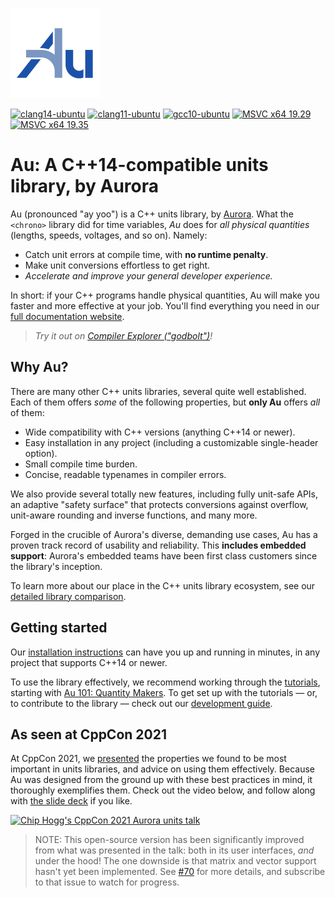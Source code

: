 ![Au library logo](docs/assets/au-logo-color.png)

[![clang14-ubuntu](
https://github.com/aurora-opensource/au/actions/workflows/clang14-ubuntu.yml/badge.svg?branch=main&event=push)](
https://github.com/aurora-opensource/au/actions/workflows/clang14-ubuntu.yml) [![clang11-ubuntu](
https://github.com/aurora-opensource/au/actions/workflows/clang11-ubuntu.yml/badge.svg?branch=main&event=push)](
https://github.com/aurora-opensource/au/actions/workflows/clang11-ubuntu.yml) [![gcc10-ubuntu](
https://github.com/aurora-opensource/au/actions/workflows/gcc10-ubuntu.yml/badge.svg?branch=main&event=push)](
https://github.com/aurora-opensource/au/actions/workflows/gcc10-ubuntu.yml) [![MSVC x64 19.29](
https://github.com/aurora-opensource/au/actions/workflows/msvc-x64-19-29-30151.yml/badge.svg?branch=main&event=push)](
https://github.com/aurora-opensource/au/actions/workflows/msvc-x64-19-29-30151.yml) [![MSVC x64 19.35](
https://github.com/aurora-opensource/au/actions/workflows/msvc-x64-19-35-32217-1.yml/badge.svg?branch=main&event=push)](
https://github.com/aurora-opensource/au/actions/workflows/msvc-x64-19-35-32217-1.yml)

# Au: A C++14-compatible units library, by Aurora

Au (pronounced "ay yoo") is a C++ units library, by [Aurora](https://aurora.tech/).  What the
`<chrono>` library did for time variables, _Au_ does for _all physical quantities_ (lengths, speeds,
voltages, and so on). Namely:

- Catch unit errors at compile time, with **no runtime penalty**.
- Make unit conversions effortless to get right.
- _Accelerate and improve your general developer experience._

In short: if your C++ programs handle physical quantities, Au will make you faster and more
effective at your job.  You'll find everything you need in our [full documentation
website](https://aurora-opensource.github.io/au).

> _Try it out on [Compiler Explorer ("godbolt")](https://godbolt.org/z/KrvfhP4M3)!_

## Why Au?

There are many other C++ units libraries, several quite well established.  Each of them offers
_some_ of the following properties, but **only Au** offers _all_ of them:

- Wide compatibility with C++ versions (anything C++14 or newer).
- Easy installation in any project (including a customizable single-header option).
- Small compile time burden.
- Concise, readable typenames in compiler errors.

We also provide several totally new features, including fully unit-safe APIs, an adaptive "safety
surface" that protects conversions against overflow, unit-aware rounding and inverse functions, and
many more.

Forged in the crucible of Aurora's diverse, demanding use cases, Au has a proven track record of
usability and reliability. This **includes embedded support**: Aurora's embedded teams have been
first class customers since the library's inception.

To learn more about our place in the C++ units library ecosystem, see our [detailed library
comparison](https://aurora-opensource.github.io/au/alternatives).

## Getting started

Our [installation instructions](https://aurora-opensource.github.io/au/install) can have you up and
running in minutes, in any project that supports C++14 or newer.

To use the library effectively, we recommend working through the
[tutorials](https://aurora-opensource.github.io/au/tutorial/), starting with [Au 101: Quantity
Makers](https://aurora-opensource.github.io/au/tutorial/101-quantity-makers).  To
get set up with the tutorials — or, to contribute to the library — check out our [development
guide](https://aurora-opensource.github.io/au/develop).

## As seen at CppCon 2021

At CppCon 2021, we
[presented](https://cppcon2021.sched.com/event/nvCp/units-libraries-and-autonomous-vehicles-lessons-from-the-trenches)
the properties we found to be most important in units libraries, and advice on using them
effectively.  Because Au was designed from the ground up with these best practices in mind, it
thoroughly exemplifies them.  Check out the video below, and follow along with [the slide
deck](https://chogg.name/cppcon-2021-units/) if you like.

[![Chip Hogg's CppCon 2021 Aurora units talk](https://user-images.githubusercontent.com/10720055/203602853-9437f26a-9b1f-4b54-8a4d-2fb242ed9953.png)](https://www.youtube.com/watch?v=5dhFtSu3wCo)

> NOTE: This open-source version has been significantly improved from what was presented in the
talk: both in its user interfaces, _and_ under the hood!  The one downside is that matrix and vector
support hasn't yet been implemented.  See [#70](https://github.com/aurora-opensource/au/issues/70)
for more details, and subscribe to that issue to watch for progress.
